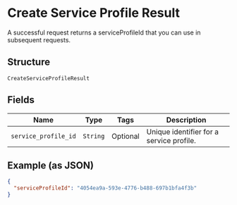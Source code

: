 
# Create Service Profile Result

A successful request returns a serviceProfileId that you can use in subsequent requests.

## Structure

`CreateServiceProfileResult`

## Fields

| Name | Type | Tags | Description |
|  --- | --- | --- | --- |
| `service_profile_id` | `String` | Optional | Unique identifier for a service profile. |

## Example (as JSON)

```json
{
  "serviceProfileId": "4054ea9a-593e-4776-b488-697b1bfa4f3b"
}
```

